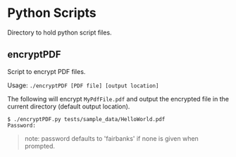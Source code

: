 # Python Scripts

Directory to hold python script files.

## encryptPDF
Script to encrypt PDF files.

Usage: `./encryptPDF [PDF file] [output location]`

The following will encrypt `MyPdfFile.pdf` and output the encrypted file in the current directory (default output location).
```shell
$ ./encryptPDF.py tests/sample_data/HelloWorld.pdf
Password: 
```
> note: password defaults to 'fairbanks' if none is given when prompted.
